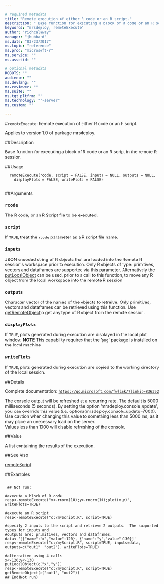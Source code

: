 ```yaml
--- 
 
# required metadata 
title: "Remote execution of either R code or an R script." 
description: " Base function for executing a block of R code or an R script in the remote R session. " 
keywords: "mrsdeploy, remoteExecute" 
author: "richcalaway" 
manager: "jhubbard" 
ms.date: "03/23/2017" 
ms.topic: "reference" 
ms.prod: "microsoft-r" 
ms.service: "" 
ms.assetid: "" 
 
# optional metadata 
ROBOTS: "" 
audience: "" 
ms.devlang: "" 
ms.reviewer: "" 
ms.suite: "" 
ms.tgt_pltfrm: "" 
ms.technology: "r-server" 
ms.custom: "" 
 
--- 
```

 
 
 
 
 #`remoteExecute`: Remote execution of either R code or an R script.

 Applies to version 1.0 of package mrsdeploy.
 
 ##Description
 
Base function for executing a block of R code or an R script in the remote R session.
 
 
 ##Usage

```   
  remoteExecute(rcode, script = FALSE, inputs = NULL, outputs = NULL,
    displayPlots = FALSE, writePlots = FALSE)
 
```
 
 ##Arguments

   
  
 ### `rcode`
 The R code, or an R Script file to be executed. 
  
  
  
 ### `script`
 If `TRUE`, treat the `rcode` parameter as a R script file name. 
  
  
  
 ### `inputs`
 JSON encoded string of R objects that are loaded into the Remote R session's workspace prior to execution.  Only R objects of type: primitives, vectors and dataframes are supported via this parameter.  Alternatively the [putLocalObject](putLocalObject.md) can be used, prior to a call to this function, to move any R object from the local workspace into the  remote R session. 
  
  
  
 ### `outputs`
 Character vector of the names of the objects to retreive.  Only primitives, vectors and dataframes can be retrieved using this function.  Use [getRemoteObject](getRemoteObject.md)to get any type of R object from the remote session. 
  
  
  
 ### `displayPlots`
 If `TRUE`, plots generated during execution are displayed in the local plot window. **NOTE** This capability requires that the '`png`' package is installed on the local machine. 
  
  
  
 ### `writePlots`
 If `TRUE`, plots generated during execution are copied to the working directory of the local session. 
  
 
 
 ##Details
 
Complete documentation: [`https://go.microsoft.com/fwlink/?linkid=836352`](https://go.microsoft.com/fwlink/?linkid=836352)


The console output will be refreshed at a recurring rate. The default is 5000 milliseconds (5 seconds). 
By setting the option 'mrsdeploy.console_update', you can override this value (i.e. options(mrsdeploy.console_update=7000).
Use caution when changing this value to something less than 5000 ms, as it may place an unecessary load on the server.  
Values less than 1000 will disable refreshing of the console.
 
 
 ##Value
 
A list containing the results of the execution.
 
 ##See Also
 
[remoteScript](remoteScript.md)
   
 ##Examples

 ```
   
  ## Not run:
 
#execute a block of R code
resp<-remoteExecute("x<-rnorm(10);y<-rnorm(10);plot(x,y)", writePlots=TRUE)

#execute an R script
resp<-remoteExecute("c:/myScript.R", script=TRUE)

#specify 2 inputs to the script and retrieve 2 outputs.  The supported types for inputs and 
#outputs are: primitives, vectors and dataframes.
data<-'[{"name":"x","value":120}, {"name":"y","value":130}]'
resp<-remoteExecute("c:/myScript.R", script=TRUE, inputs=data, outputs=c("out1", "out2"), writePlots=TRUE)

#alternative using 4 calls
x<-120;y<-130
putLocalObject(c("x","y"))
resp<-remoteExecute("c:/myScript.R", script=TRUE)
getRemoteObject(c("out1", "out2"))
 ## End(Not run) 
  
 
```
 
 
